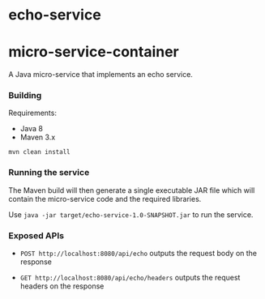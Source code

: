 echo-service
============

micro-service-container
=======================
A Java micro-service that implements an echo service.

### Building

Requirements:
- Java 8
- Maven 3.x

`mvn clean install`

### Running the service

The Maven build will then generate a single executable JAR file which will contain the micro-service code and the required libraries.

Use `java -jar target/echo-service-1.0-SNAPSHOT.jar` to run the service.

### Exposed APIs

- `POST http://localhost:8080/api/echo` outputs the request body on the response

- `GET http://localhost:8080/api/echo/headers` outputs the request headers on the response

